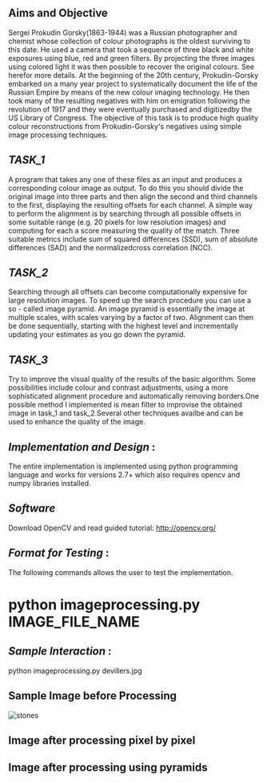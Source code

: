 ## Aims and Objective
Sergei  Prokudin Gorsky(1863-1944)  was  a  Russian  photographer  and  chemist  whose 
collection of colour photographs is the oldest surviving to this date. 
He used a camera that took a sequence of three black and white exposures using blue, red and green filters. By projecting 
the three images using colored light it was then possible to recover the original colours. See herefor more details. At the beginning of the 20th century, Prokudin-Gorsky embarked on a many year project to systematically document the life of the Russian Empire by means of the new  colour  imaging  technology.  He  then  took  many  of  the  resulting  negatives  with  him  on 
emigration following the revolution of 1917 and they were eventually purchased and digitizedby the US Library of Congress. 
The  objective  of  this  task  is  to  produce  high  quality  colour  reconstructions  from Prokudin-Gorsky's negatives using simple image processing techniques. 

## _TASK_1_
A program that takes any one of these files as an input and produces a corresponding colour image as output. To do this you should divide the original image into three parts and then align the second and third channels to the first, displaying the 
resulting offsets for each channel. 
A  simple  way  to  perform  the  alignment  is  by  searching  through  all  possible  offsets  in  some suitable  range  (e.g.  20  pixels  for  low  resolution  images)  and  computing  for  each  a  score measuring the quality of the match. Three suitable metrics include sum of squared differences (SSD), sum of absolute differences (SAD) and the normalizedcross correlation (NCC). 

## _TASK_2_
Searching  through  all  offsets  can  become  computationally  expensive  for  large  resolution images. To speed up the search procedure you can use a so - called image pyramid. An image pyramid  is  essentially  the  image  at  multiple  scales,  with scales  varying  by  a  factor  of  two. Alignment  can  then  be  done  sequentially,  starting  with  the  highest  level  and  incrementally updating your estimates as you go down the pyramid. 
## _TASK_3_
Try  to  improve  the  visual  quality  of  the  results  of  the  basic  algorithm.  Some  possibilities include colour and contrast adjustments, using a more sophisticated alignment procedure and automatically removing borders.One possible method I implemented is mean filter to improvise the obtained image in task_1 and task_2.Several other techniques availbe and can be used to enhance the quality of the image.

## _Implementation and Design_ : 
The entire implementation is implemented using python programming language and works for versions 2.7+ which also requires opencv and numpy libraries installed.

## _Software_
Download OpenCV and read guided tutorial: http://opencv.org/

## _Format for Testing_ : 
The following commands allows the user to test the implementation.
# python imageprocessing.py IMAGE_FILE_NAME
## _Sample Interaction_ :
python imageprocessing.py devillers.jpg 



## Sample Image before Processing
![stones](https://user-images.githubusercontent.com/26761582/29645709-a9f7cb36-88c2-11e7-888d-1d191b60e43a.jpg)

## Image after processing pixel by pixel


## Image after processing using pyramids


